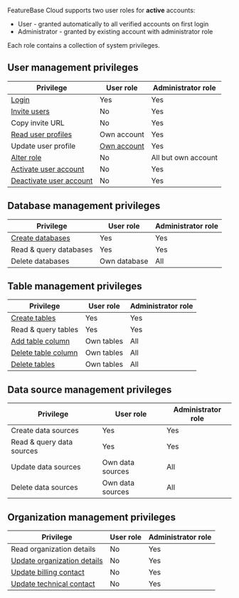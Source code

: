 FeatureBase Cloud supports two user roles for **active** accounts:
* User - granted automatically to all verified accounts on first login
* Administrator - granted by existing account with administrator role

Each role contains a collection of system privileges.

## User management privileges

| Privilege | User role | Administrator role |
|---|---|---|
| [Login](/cloud/fbc-part2-login) | Yes | Yes |
| [Invite users](/cloud/cloud-configuration/cloud-user-invite) | No | Yes |
| Copy invite URL | No | Yes |
| [Read user profiles](/cloud/cloud-configuration/cloud-users-view-search) | Own account | Yes |
| Update user profile | [Own account](/cloud/my-account/cloud-user-personal-update) | Yes |
| [Alter role](/cloud/cloud-configuration/cloud-user-edit-role) | No | All but own account |
| [Activate user account](/cloud/cloud-configuration/cloud-user-deactivate) | No | Yes |
| [Deactivate user account](/cloud/cloud-configuration/cloud-user-deactivate) | No | Yes |

## Database management privileges

| Privilege | User role | Administrator role |
|---|---|---|
| [Create databases](/cloud/cloud-databases/cloud-db-create) | Yes | Yes |
| Read & query databases | Yes | Yes |
| Delete databases | Own database | All |

## Table management privileges

| Privilege | User role | Administrator role |
|---|---|---|
| [Create tables](/cloud/cloud-tables/cloud-table-create) | Yes | Yes |
| Read & query tables | Yes | Yes |
| [Add table column](/cloud/cloud-tables/cloud-table-add-column) | Own tables | All |
| [Delete table column](/cloud/cloud-tables/cloud-table-delete-column) | Own tables | All |
| [Delete tables](/cloud/cloud-tables/cloud-table-drop) | Own tables | All |

## Data source management privileges

| Privilege | User role | Administrator role |
|---|---|---|
| Create data sources | Yes | Yes |
| Read & query data sources | Yes | Yes |
| Update data sources | Own data sources | All |
| Delete data sources | Own data sources | All |

## Organization management privileges

| Privilege | User role | Administrator role |
|---|---|---|
| Read organization details | No | Yes |
| [Update organization details](/cloud/cloud-configuration/cloud-org-address) | No | Yes |
| [Update billing contact](/cloud/cloud-configuration/cloud-org-update-billing) | No | Yes |
| [Update technical contact](/cloud/cloud-configuration/cloud-org-update-tech-contact) | No | Yes |
